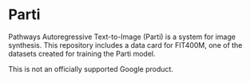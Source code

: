 # Parti

Pathways Autoregressive Text-to-Image (Parti) is a system for image synthesis.
This repository includes a data card for FIT400M, one of the datasets created
for training the Parti model.

This is not an officially supported Google product.
